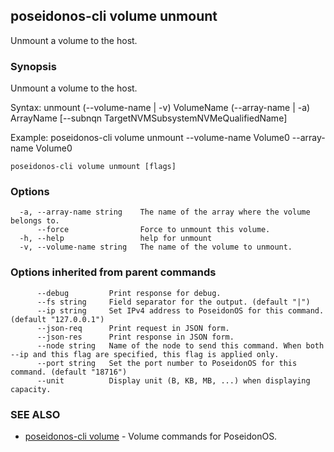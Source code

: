 ## poseidonos-cli volume unmount

Unmount a volume to the host.

### Synopsis


Unmount a volume to the host.

Syntax:
	unmount (--volume-name | -v) VolumeName (--array-name | -a) ArrayName 
	[--subnqn TargetNVMSubsystemNVMeQualifiedName]

Example: 
	poseidonos-cli volume unmount --volume-name Volume0 --array-name Volume0
	
         

```
poseidonos-cli volume unmount [flags]
```

### Options

```
  -a, --array-name string    The name of the array where the volume belongs to.
      --force                Force to unmount this volume.
  -h, --help                 help for unmount
  -v, --volume-name string   The name of the volume to unmount.
```

### Options inherited from parent commands

```
      --debug         Print response for debug.
      --fs string     Field separator for the output. (default "|")
      --ip string     Set IPv4 address to PoseidonOS for this command. (default "127.0.0.1")
      --json-req      Print request in JSON form.
      --json-res      Print response in JSON form.
      --node string   Name of the node to send this command. When both --ip and this flag are specified, this flag is applied only.
      --port string   Set the port number to PoseidonOS for this command. (default "18716")
      --unit          Display unit (B, KB, MB, ...) when displaying capacity.
```

### SEE ALSO

* [poseidonos-cli volume](poseidonos-cli_volume.md)	 - Volume commands for PoseidonOS.

